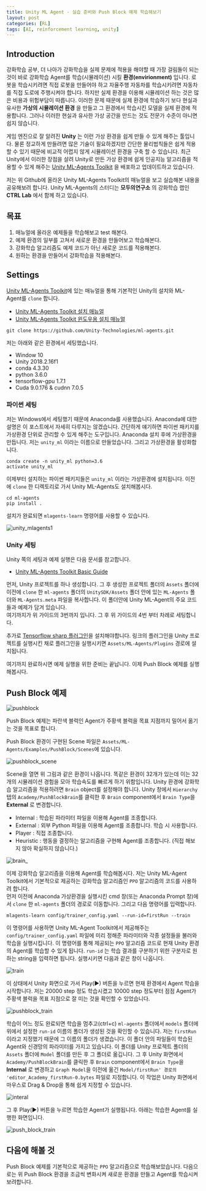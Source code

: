 ```yaml
---
title: Unity ML Agent - 실습 준비와 Push Block 예제 학습해보기
layout: post
categories: [RL]
tags: [AI, reinforcement learning, unity]
---
```

## Introduction
강화학습 공부, 더 나아가 강화학습을 실제 문제에 적용을 해야할 때 가장 걸림돌이 되는 것이 바로 강화학습 Agent를 학습(시뮬레이션) 시킬 **환경(envirionment)** 입니다. 로봇을 학습시키려면 직접 로봇을 만들어야 하고 자율주행 자동차를 학습시키려면 자동차를 직접 도로에 주행시켜야 합니다. 하지만 실제 환경을 이용해 시뮬레이션 하는 것은 많은 비용과 위험부담이 따릅니다. 이러한 문제 때문에 실제 환경에 학습하기 보다 현실과 유사한 **가상의 시뮬레이션 환경** 을 만들고 그 환경에서 학습시킨 모델을 실제 환경에 적용합니다. 그러나 이러한 현실과 유사한 가상 공간을 만드는 것도 전문가 수준이 아니면 쉽지 않습니다.  

게임 엔진으로 잘 알려진 **Unity** 는 이런 가상 환경을 쉽게 만들 수 있게 해주는 툴입니다. 물론 정교하게 만들려면 많은 기술이 필요하겠지만 간단한 물리법칙들은 쉽게 적용할 수 있기 때문에 비교적 어렵지 않게 시뮬레이션 환경을 구축 할 수 있습니다. 최근 Unity에서 이러한 장점을 살려 Unity로 만든 가상 환경에 쉽게 인공지능 알고리즘을 적용할 수 있게 해주는 [Unity ML-Agents Toolkit](https://github.com/Unity-Technologies/ml-agents/tree/master/docs) 을 배포하고 업데이트하고 있습니다.  

저는 위 Github에 올라온 Unity ML-Agents Toolkit의 매뉴얼을 보고 실습해본 내용을 공유해보려 합니다. Unity ML-Agents의 스터디는 **모두의연구소** 의 강화학습 랩인 **CTRL Lab** 에서 함께 하고 있습니다.

## 목표
1. 매뉴얼에 올라온 예제들을 학습해보고 test 해본다.
2. 예제 환경의 일부를 고쳐서 새로운 환경을 만들어보고 학습해본다.
3. 강화학습 알고리즘도 예제 코드가 아닌 새로운 코드를 적용해본다.
4. 원하는 환경을 만들어서 강화학습을 적용해본다.

## Settings
[Unity ML-Agents Toolkit](https://github.com/Unity-Technologies/ml-agents/tree/master/docs)에 있는 매뉴얼을 통해 기본적인 Unity의 설치와 ML-Agent를 `clone` 합니다.
- [Unity ML-Agents Toolkit 설치 매뉴얼](https://github.com/Unity-Technologies/ml-agents/blob/master/docs/Installation.md)
- [Unity ML-Agents Toolkit 윈도우용 설치 매뉴얼](https://github.com/Unity-Technologies/ml-agents/blob/master/docs/Installation-Windows.md)  

```
git clone https://github.com/Unity-Technologies/ml-agents.git
```

저는 아래와 같은 환경에서 세팅했습니다.
- Window 10
- Unity 2018.2.16f1
- conda 4.3.30
- python 3.6.0
- tensorflow-gpu 1.7.1
- Cuda 9.0.176 & cudnn 7.0.5

### 파이썬 세팅

저는 Windows에서 세팅했기 때문에 Anaconda를 사용했습니다. Anaconda에 대한 설명은 이 포스트에서 자세히 다루지는 않겠습니다. 간단하게 얘기하면 파이썬 패키지를 가상환경 단위로 관리할 수 있게 해주는 도구입니다. Anaconda 설치 후에 가상환경을 만듭니다. 저는 `unity_ml` 이라는 이름으로 만들었습니다. 그리고 가상환경을 활성화합니다.
```
conda create -n unity_ml python=3.6
activate unity_ml
```
이제부터 설치하는 파이썬 패키지들은 `unity_ml` 이라는 가상환경에 설치됩니다. 이전에 `clone` 한 디렉토리로 가서 Unity ML-Agents도 설치해봅시다.
```
cd ml-agents
pip install .
```
설치가 완료되면 `mlagents-learn` 명령어를 사용할 수 있습니다.  

![unity_mlagents1](https://user-images.githubusercontent.com/17582508/48579901-0df41680-e961-11e8-990f-e7a1c235f07a.PNG)

### Unity 세팅
Unity 쪽의 세팅과 예제 실행은 다음 문서를 참고합니다.
- [Unity ML-Agents Toolkit Basic Guide](https://github.com/Unity-Technologies/ml-agents/blob/master/docs/Basic-Guide.md)

먼저, Unity 프로젝트를 하나 생성합니다. 그 후 생성한 프로젝트 폴더의 `Assets` 폴더에 이전에 `clone` 한 `ml-agents` 폴더의 `UnitySDK/Assets` 폴더 안에 있는 `ML-Agents` 폴더와 `ML-Agents.meta` 파일을 복사합니다. 이 폴더안에 Unity ML-Agent의 주요 코드들과 예제가 담겨 있습니다.  
여기까지가 위 가이드의 3번까지 입니다. 그 후 위 가이드의 4번 부터 차례로 세팅합니다.  

추가로 [Tensorflow sharp 플러그인](https://github.com/Unity-Technologies/ml-agents/blob/master/docs/Basic-Guide.md)을 설치해야합니다. 링크의 플러그인을 Unity 프로젝트를 실행시킨 채로 플러그인을 실행시키면 `Assets/ML-Agents/Plugins` 경로에 설치됩니다.

여기까지 완료하시면 예제 실행을 위한 준비는 끝납니다. 이제 Push Block 예제를 실행해봅시다.

## Push Block 예제
![pushblock](https://user-images.githubusercontent.com/17582508/48623459-0e39f380-e9ed-11e8-867d-107db4dc3bf3.PNG)

Push Block 예제는 파란색 블럭인 Agent가 주황색 블럭을 목표 지점까지 밀어서 옮기는 것을 목표로 합니다.

Push Block 환경이 구현된 Scene 파일은 `Assets/ML-Agents/Examples/PushBlock/Scenes`에 있습니다.

![pushblock_scene](https://user-images.githubusercontent.com/17582508/48618453-c8752f00-e9dc-11e8-82b5-65054680d8bf.PNG)

Scene을 열면 위 그림과 같은 환경이 나옵니다. 똑같은 환경이 32개가 있는데 이는 32개의 시뮬레이션 경험을 모아 학습속도를 빠르게 하기 위함입니다. Unity 환경에 강화학습 알고리즘을 적용하려면 `Brain` object를 설정해야 합니다. Unity 창에서 `Hierarchy` 탭의 `Academy/PushBlockBrain`를 클릭한 후 `Brain` component에서 `Brain Type`을 **External** 로 변경합니다.
- Internal : 학습된 파라미터 파일을 이용해 Agent를 조종합니다.
- External : 외부 Python 파일을 이용해 Agent를 조종합니다. 학습 시 사용합니다.
- Player : 직접 조종합니다.
- Heuristic : 행동을 결정하는 알고리즘을 구현해 Agent를 조종합니다. (직접 해보지 않아 확실하지 않습니다.)

![brain_](https://user-images.githubusercontent.com/17582508/48621822-222f2680-e9e8-11e8-8b95-d9d112d2c6f0.PNG)

이제 강화학습 알고리즘을 이용해 Agent를 학습해봅시다. 저는 Unity ML-Agent Toolkit에서 기본적으로 제공하는 강화학습 알고리즘인 `PPO` 알고리즘의 코드를 사용하려 합니다.  
먼저 이전에 Anaconda 가상환경을 실행시킨 cmd 창(또는 Anaconda Prompt 창)에서 `clone` 한 `ml-agents` 폴더의 경로로 이동합니다. 그리고 다음 명령어를 입력합니다.

```
mlagents-learn config/trainer_config.yaml --run-id=firstRun --train
```

이 명령어를 사용하면 Unity ML-Agent Toolkit에서 제공해주는 `config/trainer_config.yaml` 파일에 미리 정해준 파라미터와 각종 설정들을 불러와 학습을 실행시킵니다. 이 명령어를 통해 제공되는 `PPO` 알고리즘 코드로 현재 Unity 환경의 Agent를 학습할 수 있게 됩니다. `run-id` 는 학습 결과를 구분하기 위한 구분자로 원하는 string을 입력하면 됩니다. 실행시키면 다음과 같은 창이 나옵니다.

![train](https://user-images.githubusercontent.com/17582508/48622363-d7aea980-e9e9-11e8-9121-1aa538854efa.PNG)

이 상태에서 Unity 화면으로 가서 Play(▶) 버튼을 누르면 현재 환경에서 Agent 학습을 시작합니다. 저는 20000 step 정도 학습시켰고 10000 step 정도부터 점점 Agent가 주황색 블럭을 목표 지점으로 잘 미는 것을 확인할 수 있었습니다.

![pushblock_train](https://user-images.githubusercontent.com/17582508/48622448-28be9d80-e9ea-11e8-9356-3a09a146e6a5.PNG)

학습이 어느 정도 완료되면 학습을 멈추고(ctrl+c) `ml-agents` 폴더에서 `models` 폴더에 위에서 설정한 `run-id` 이름의 폴더가 생성된 것을 확인할 수 있습니다. 저는 `firstRun`이라고 지정했기 때문에 그 이름의 폴더가 생겼습니다. 이 폴더 안의 파일들이 학습된 Agent와 신경망의 파라미터를 가지고 있습니다. 이 폴더를 Unity 프로젝트 폴더의 `Assets` 폴더에 `Model` 폴더를 만든 후 그 폴더로 옮깁니다. 그 후 Unity 화면에서 `Academy/PushBlockBrain`를 클릭한 후 `Brain` component에서 `Brain Type`을 **Internal** 로 변경하고 `Graph Model`을 이전에 옮긴 `Model/firstRun' 경로의 'editor_Academy_firstRun-0.bytes` 파일로 지정합니다. 이 작업은 Unity 화면에서 마우스로 Drag & Drop을 통해 쉽게 지정할 수 있습니다.

![interal](https://user-images.githubusercontent.com/17582508/48623215-5f95b300-e9ec-11e8-9c44-bd08009dbd16.PNG)

그 후 Play(▶) 버튼을 누르면 학습한 Agent가 실행됩니다. 아래는 학습한 Agent를 실행한 화면입니다.

![push_block_train](https://user-images.githubusercontent.com/17582508/48623358-c2874a00-e9ec-11e8-808a-6c31978d8e1f.gif)

## 다음에 해볼 것
Push Block 예제를 기본적으로 제공하는 `PPO` 알고리즘으로 학습해보았습니다. 다음으로는 위 Push Block 환경을 조금씩 변화시켜 새로운 환경을 만들고 Agent를 학습시켜 보려합니다.
